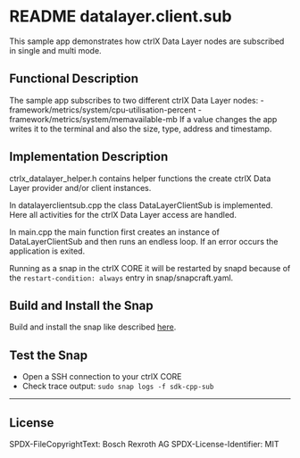# README datalayer.client.sub

This sample app demonstrates how ctrlX Data Layer nodes are subscribed in single and multi mode.

## Functional Description

The sample app subscribes to two different ctrlX Data Layer nodes:
    - framework/metrics/system/cpu-utilisation-percent
    - framework/metrics/system/memavailable-mb
If a value changes the app writes it to the terminal and also the size, type, address and timestamp.

## Implementation Description

ctrlx_datalayer_helper.h contains helper functions the create ctrlX Data Layer provider and/or client instances.

In datalayerclientsub.cpp the class DataLayerClientSub is implemented. Here all activities for the ctrlX Data Layer access are handled.

In main.cpp the main function first creates an instance of DataLayerClientSub and then runs an endless loop. If an error occurs the application is exited.

Running as a snap in the ctrlX CORE it will be restarted by snapd because of the `restart-condition: always` entry in snap/snapcraft.yaml.

## Build and Install the Snap

Build and install the snap like described [here](../README.md).

## Test the Snap

* Open a SSH connection to your ctrlX CORE
* Check trace output: `sudo snap logs -f sdk-cpp-sub`

___

## License

SPDX-FileCopyrightText: Bosch Rexroth AG
SPDX-License-Identifier: MIT
